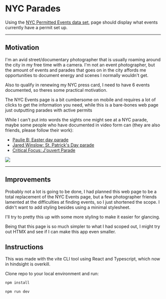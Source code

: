 # NYC Parades

Using the [NYC Permitted Events data set](https://data.cityofnewyork.us/City-Government/NYC-Permitted-Event-Information/tvpp-9vvx), page should display what events currently have a permit set up.

***

## Motivation

I'm an avid street/documentary photographer that is usually roaming around the city in my free time with a camera. I'm not an event photographer, but the amount of events and parades that goes on in the city affords me opportunities to document energy and scenes I normally wouldn't get. 

Also to qualify in renewing my NYC press card, I need to have 6 events documented, so theres some practical motivation.

The NYC Events page is a bit cumbersome on mobile and requires a lot of clicks to get the information you need, while this is a bare-bones web page just outputting parades with active permits

While I can't put into words the sights one might see at a NYC parade, maybe some people who have documented in video form can (they are also friends, please follow their work):

* [Paulie B: Easter day parade](https://www.youtube.com/watch?v=WT0dYvMoRQI)
* [Jared Winslow: St. Patrick's Day parade](https://www.youtube.com/watch?v=psASezft9Eg)
* [Critical Focus: J'ouvert Parade](https://www.youtube.com/watch?v=ktgy0aCTrx8)


![](https://i.ytimg.com/vi/OKOnmH0qC2k/maxresdefault.jpg)

***

## Improvements

Probably not a lot is going to be done, I had planned this web page to be a total replacement of the NYC Events page, but a few photographer friends lamented at the difficulties at finding events, so I just shortened the scope. I didn't want to add styling besides using a minimal stylesheet.

I'll try to pretty this up with some more styling to make it easier for glancing.

Being that this page is so much simpler to what I had scoped out, I might try out HTMX and see if I can make this app even smaller.

## Instructions

This was made with the vite CLI tool using React and Typescript, which now in hindsight is overkill.

Clone repo to your local environment and run:

```js
npm install

npm run dev
```